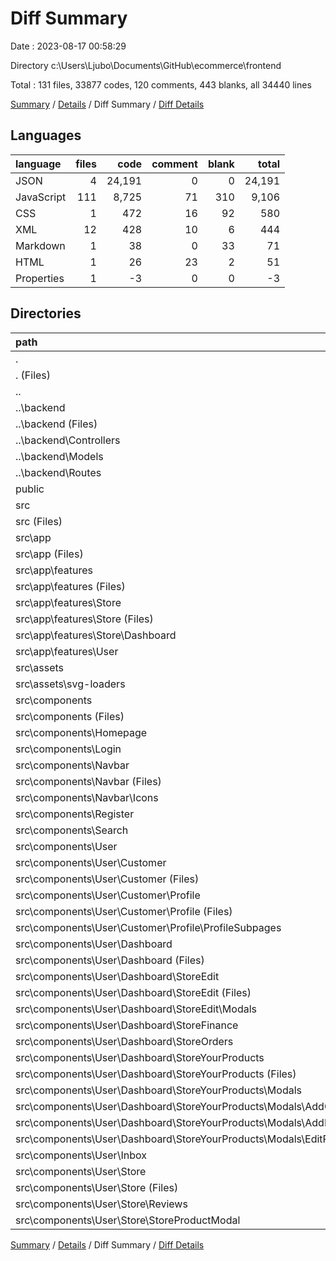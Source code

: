 # Diff Summary

Date : 2023-08-17 00:58:29

Directory c:\\Users\\Ljubo\\Documents\\GitHub\\ecommerce\\frontend

Total : 131 files,  33877 codes, 120 comments, 443 blanks, all 34440 lines

[Summary](results.md) / [Details](details.md) / Diff Summary / [Diff Details](diff-details.md)

## Languages
| language | files | code | comment | blank | total |
| :--- | ---: | ---: | ---: | ---: | ---: |
| JSON | 4 | 24,191 | 0 | 0 | 24,191 |
| JavaScript | 111 | 8,725 | 71 | 310 | 9,106 |
| CSS | 1 | 472 | 16 | 92 | 580 |
| XML | 12 | 428 | 10 | 6 | 444 |
| Markdown | 1 | 38 | 0 | 33 | 71 |
| HTML | 1 | 26 | 23 | 2 | 51 |
| Properties | 1 | -3 | 0 | 0 | -3 |

## Directories
| path | files | code | comment | blank | total |
| :--- | ---: | ---: | ---: | ---: | ---: |
| . | 131 | 33,877 | 120 | 443 | 34,440 |
| . (Files) | 5 | 31,325 | 1 | 40 | 31,366 |
| .. | 20 | -8,394 | -110 | -371 | -8,875 |
| ..\\backend | 20 | -8,394 | -110 | -371 | -8,875 |
| ..\\backend (Files) | 4 | -7,144 | -1 | -12 | -7,157 |
| ..\\backend\\Controllers | 4 | -978 | -106 | -279 | -1,363 |
| ..\\backend\\Models | 8 | -117 | 0 | -34 | -151 |
| ..\\backend\\Routes | 4 | -155 | -3 | -46 | -204 |
| public | 1 | 26 | 23 | 2 | 51 |
| src | 105 | 10,920 | 206 | 772 | 11,898 |
| src (Files) | 3 | 652 | 19 | 112 | 783 |
| src\\app | 34 | 739 | 3 | 170 | 912 |
| src\\app (Files) | 1 | 71 | 0 | 1 | 72 |
| src\\app\\features | 33 | 668 | 3 | 169 | 840 |
| src\\app\\features (Files) | 7 | 189 | 0 | 31 | 220 |
| src\\app\\features\\Store | 12 | 185 | 0 | 60 | 245 |
| src\\app\\features\\Store (Files) | 11 | 170 | 0 | 55 | 225 |
| src\\app\\features\\Store\\Dashboard | 1 | 15 | 0 | 5 | 20 |
| src\\app\\features\\User | 14 | 294 | 3 | 78 | 375 |
| src\\assets | 12 | 428 | 10 | 6 | 444 |
| src\\assets\\svg-loaders | 12 | 428 | 10 | 6 | 444 |
| src\\components | 56 | 9,101 | 174 | 484 | 9,759 |
| src\\components (Files) | 1 | 86 | 0 | 10 | 96 |
| src\\components\\Homepage | 9 | 1,689 | 27 | 64 | 1,780 |
| src\\components\\Login | 2 | 173 | 0 | 17 | 190 |
| src\\components\\Navbar | 3 | 857 | 5 | 29 | 891 |
| src\\components\\Navbar (Files) | 2 | 667 | 5 | 18 | 690 |
| src\\components\\Navbar\\Icons | 1 | 190 | 0 | 11 | 201 |
| src\\components\\Register | 2 | 229 | 0 | 16 | 245 |
| src\\components\\Search | 2 | 357 | 16 | 19 | 392 |
| src\\components\\User | 37 | 5,710 | 126 | 329 | 6,165 |
| src\\components\\User\\Customer | 7 | 1,198 | 21 | 60 | 1,279 |
| src\\components\\User\\Customer (Files) | 1 | 229 | 21 | 16 | 266 |
| src\\components\\User\\Customer\\Profile | 6 | 969 | 0 | 44 | 1,013 |
| src\\components\\User\\Customer\\Profile (Files) | 1 | 131 | 0 | 2 | 133 |
| src\\components\\User\\Customer\\Profile\\ProfileSubpages | 5 | 838 | 0 | 42 | 880 |
| src\\components\\User\\Dashboard | 20 | 2,637 | 53 | 157 | 2,847 |
| src\\components\\User\\Dashboard (Files) | 3 | 364 | 0 | 14 | 378 |
| src\\components\\User\\Dashboard\\StoreEdit | 5 | 483 | 21 | 33 | 537 |
| src\\components\\User\\Dashboard\\StoreEdit (Files) | 3 | 388 | 21 | 24 | 433 |
| src\\components\\User\\Dashboard\\StoreEdit\\Modals | 2 | 95 | 0 | 9 | 104 |
| src\\components\\User\\Dashboard\\StoreFinance | 3 | 234 | 2 | 20 | 256 |
| src\\components\\User\\Dashboard\\StoreOrders | 2 | 404 | 5 | 18 | 427 |
| src\\components\\User\\Dashboard\\StoreYourProducts | 7 | 1,152 | 25 | 72 | 1,249 |
| src\\components\\User\\Dashboard\\StoreYourProducts (Files) | 1 | 245 | 12 | 24 | 281 |
| src\\components\\User\\Dashboard\\StoreYourProducts\\Modals | 6 | 907 | 13 | 48 | 968 |
| src\\components\\User\\Dashboard\\StoreYourProducts\\Modals\\AddCollectionModal | 2 | 233 | 1 | 11 | 245 |
| src\\components\\User\\Dashboard\\StoreYourProducts\\Modals\\AddProductModal | 2 | 328 | 5 | 17 | 350 |
| src\\components\\User\\Dashboard\\StoreYourProducts\\Modals\\EditProductModal | 2 | 346 | 7 | 20 | 373 |
| src\\components\\User\\Inbox | 3 | 475 | 12 | 35 | 522 |
| src\\components\\User\\Store | 7 | 1,400 | 40 | 77 | 1,517 |
| src\\components\\User\\Store (Files) | 3 | 483 | 28 | 31 | 542 |
| src\\components\\User\\Store\\Reviews | 2 | 328 | 8 | 25 | 361 |
| src\\components\\User\\Store\\StoreProductModal | 2 | 589 | 4 | 21 | 614 |

[Summary](results.md) / [Details](details.md) / Diff Summary / [Diff Details](diff-details.md)
